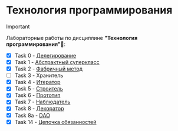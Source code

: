 # Технология программирования

> [!IMPORTANT]
> Лабораторные работы по дисциплине __"Технология программирования"__:unicorn::

- [x] Task 0 - [Делегирование](https://github.com/mo0nchild/java-progtech/tree/task0-delegate)
- [x] Task 1 - [Абстрактный суперкласс](https://github.com/mo0nchild/java-progtech/tree/task1-abstractclass)
- [x] Task 2 - [Фабричный метод](https://github.com/mo0nchild/java-progtech/tree/task2-factorymethod)
- [ ] Task 3 - Хранитель
- [x] Task 4 - [Итератор](https://github.com/mo0nchild/java-progtech/tree/task4-iteratorbuilder)
- [x] Task 5 - [Строитель](https://github.com/mo0nchild/java-progtech/tree/task4-iteratorbuilder)
- [x] Task 6 - [Прототип](https://github.com/mo0nchild/java-progtech/tree/task6-prototype)
- [x] Task 7 - [Наблюдатель](https://github.com/mo0nchild/java-progtech/tree/task7-observer)
- [x] Task 8 - [Декоратор](https://github.com/mo0nchild/java-progtech/tree/task8-decorator)
- [x] Task 8a - [DAO](https://github.com/mo0nchild/java-progtech/tree/task8a-dao)
- [x] Task 14 - [Цепочка обязанностей](https://github.com/mo0nchild/java-progtech/tree/task14-chainresp)
